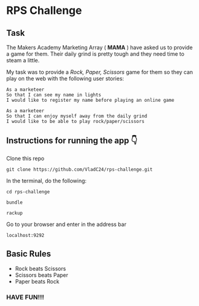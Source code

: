 # RPS Challenge

Task
----

The Makers Academy Marketing Array ( **MAMA** ) have asked us to provide a game for them. Their daily grind is pretty tough and they need time to steam a little.

My task was to provide a _Rock, Paper, Scissors_ game for them so they can play on the web with the following user stories:

```
As a marketeer
So that I can see my name in lights
I would like to register my name before playing an online game
```
```
As a marketeer
So that I can enjoy myself away from the daily grind
I would like to be able to play rock/paper/scissors
```

## Instructions for running the app :point_down:

Clone this repo
```
git clone https://github.com/VladC24/rps-challenge.git
```

In the terminal, do the following:

```
cd rps-challenge
```
```
bundle
```
```
rackup
```

Go to your browser and enter in the address bar
```
localhost:9292
```

## Basic Rules

- Rock beats Scissors
- Scissors beats Paper
- Paper beats Rock

### HAVE FUN!!!